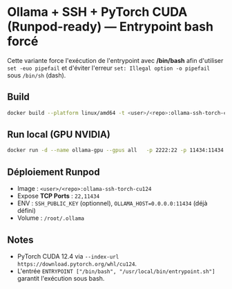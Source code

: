
# Ollama + SSH + PyTorch CUDA (Runpod-ready) — Entrypoint bash forcé

Cette variante force l'exécution de l'entrypoint avec **/bin/bash** afin d'utiliser `set -euo pipefail` et d'éviter l'erreur `set: Illegal option -o pipefail` sous `/bin/sh` (dash).

## Build
```bash
docker build --platform linux/amd64 -t <user>/<repo>:ollama-ssh-torch-cu124 -f Dockerfile .
```

## Run local (GPU NVIDIA)
```bash
docker run -d --name ollama-gpu --gpus all   -p 2222:22 -p 11434:11434 <user>/<repo>:ollama-ssh-torch-cu124
```

## Déploiement Runpod
- Image : `<user>/<repo>:ollama-ssh-torch-cu124`
- Expose **TCP Ports** : `22,11434`
- ENV : `SSH_PUBLIC_KEY` (optionnel), `OLLAMA_HOST=0.0.0.0:11434` (déjà défini)
- Volume : `/root/.ollama`

## Notes
- PyTorch CUDA 12.4 via `--index-url https://download.pytorch.org/whl/cu124`.
- L'entrée `ENTRYPOINT ["/bin/bash", "/usr/local/bin/entrypoint.sh"]` garantit l'exécution sous bash.
